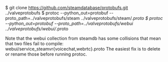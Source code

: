 $ git clone https://github.com/steamdatabase/protobufs.git ../valveprotobufs
$ protoc --python_out=protobuf --proto_path=../valveprotobufs/steam ../valveprotobufs/steam/*.proto
$ protoc --python_out=protobuf --proto_path=../valveprotobufs/webui ../valveprotobufs/webui/*.proto

Note that the webui collection from steamdb has some collisions that mean that two files
fail to compile: webui/service_steamvr{voicechat,webrtc}.proto
The easiest fix is to delete or rename those before running protoc.
